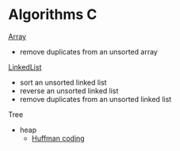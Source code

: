 # Algorithms C


[Array](./algos/array)

- remove duplicates from an unsorted array

[LinkedList](./algos/linkedlist)

- sort an unsorted linked list
- reverse an unsorted linked list
- remove duplicates from an unsorted linked list

Tree

- heap
  - [Huffman coding](./algos/tree/huffman)
